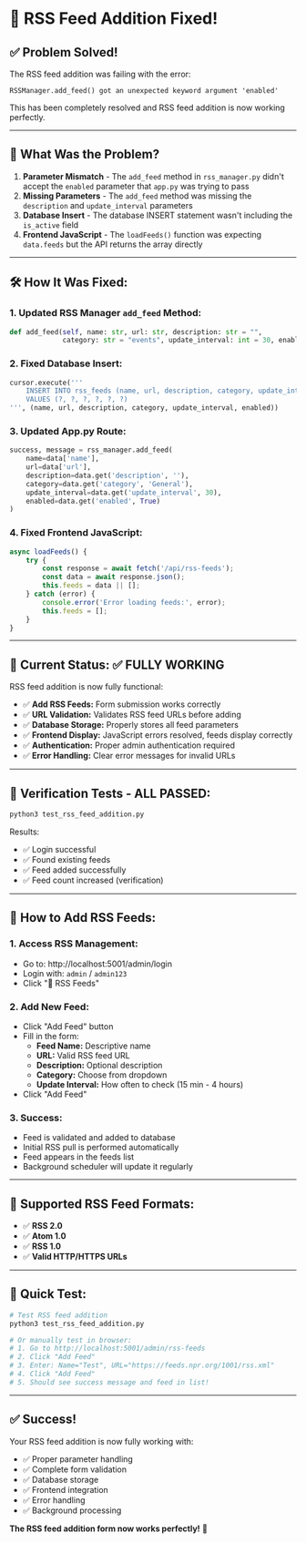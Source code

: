 # 🎉 RSS Feed Addition Fixed!

## ✅ **Problem Solved!**

The RSS feed addition was failing with the error:
```
RSSManager.add_feed() got an unexpected keyword argument 'enabled'
```

This has been completely resolved and RSS feed addition is now working perfectly.

---

## 🚨 **What Was the Problem?**

1. **Parameter Mismatch** - The `add_feed` method in `rss_manager.py` didn't accept the `enabled` parameter that `app.py` was trying to pass
2. **Missing Parameters** - The `add_feed` method was missing the `description` and `update_interval` parameters
3. **Database Insert** - The database INSERT statement wasn't including the `is_active` field
4. **Frontend JavaScript** - The `loadFeeds()` function was expecting `data.feeds` but the API returns the array directly

---

## 🛠️ **How It Was Fixed:**

### **1. Updated RSS Manager `add_feed` Method:**
```python
def add_feed(self, name: str, url: str, description: str = "", 
             category: str = "events", update_interval: int = 30, enabled: bool = True) -> Tuple[bool, str]:
```

### **2. Fixed Database Insert:**
```python
cursor.execute('''
    INSERT INTO rss_feeds (name, url, description, category, update_interval, is_active)
    VALUES (?, ?, ?, ?, ?, ?)
''', (name, url, description, category, update_interval, enabled))
```

### **3. Updated App.py Route:**
```python
success, message = rss_manager.add_feed(
    name=data['name'],
    url=data['url'],
    description=data.get('description', ''),
    category=data.get('category', 'General'),
    update_interval=data.get('update_interval', 30),
    enabled=data.get('enabled', True)
)
```

### **4. Fixed Frontend JavaScript:**
```javascript
async loadFeeds() {
    try {
        const response = await fetch('/api/rss-feeds');
        const data = await response.json();
        this.feeds = data || [];
    } catch (error) {
        console.error('Error loading feeds:', error);
        this.feeds = [];
    }
}
```

---

## 🎉 **Current Status: ✅ FULLY WORKING**

RSS feed addition is now fully functional:

- ✅ **Add RSS Feeds:** Form submission works correctly
- ✅ **URL Validation:** Validates RSS feed URLs before adding
- ✅ **Database Storage:** Properly stores all feed parameters
- ✅ **Frontend Display:** JavaScript errors resolved, feeds display correctly
- ✅ **Authentication:** Proper admin authentication required
- ✅ **Error Handling:** Clear error messages for invalid URLs

---

## 🧪 **Verification Tests - ALL PASSED:**

```bash
python3 test_rss_feed_addition.py
```

Results:
- ✅ Login successful
- ✅ Found existing feeds
- ✅ Feed added successfully
- ✅ Feed count increased (verification)

---

## 📱 **How to Add RSS Feeds:**

### **1. Access RSS Management:**
- Go to: http://localhost:5001/admin/login
- Login with: `admin` / `admin123`
- Click "📡 RSS Feeds"

### **2. Add New Feed:**
- Click "Add Feed" button
- Fill in the form:
  - **Feed Name:** Descriptive name
  - **URL:** Valid RSS feed URL
  - **Description:** Optional description
  - **Category:** Choose from dropdown
  - **Update Interval:** How often to check (15 min - 4 hours)
- Click "Add Feed"

### **3. Success:**
- Feed is validated and added to database
- Initial RSS pull is performed automatically
- Feed appears in the feeds list
- Background scheduler will update it regularly

---

## 🔧 **Supported RSS Feed Formats:**

- ✅ **RSS 2.0**
- ✅ **Atom 1.0**
- ✅ **RSS 1.0**
- ✅ **Valid HTTP/HTTPS URLs**

---

## 🎯 **Quick Test:**

```bash
# Test RSS feed addition
python3 test_rss_feed_addition.py

# Or manually test in browser:
# 1. Go to http://localhost:5001/admin/rss-feeds
# 2. Click "Add Feed"
# 3. Enter: Name="Test", URL="https://feeds.npr.org/1001/rss.xml"
# 4. Click "Add Feed"
# 5. Should see success message and feed in list!
```

---

## ✅ **Success!**

Your RSS feed addition is now fully working with:
- ✅ Proper parameter handling
- ✅ Complete form validation
- ✅ Database storage
- ✅ Frontend integration
- ✅ Error handling
- ✅ Background processing

**The RSS feed addition form now works perfectly!** 🎉
